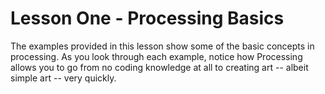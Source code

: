 # Lesson One - Processing Basics

The examples provided in this lesson show some of the basic concepts in processing. As you look through each example, notice how Processing allows you to go from no coding knowledge at all to creating art -- albeit simple art -- very quickly.
